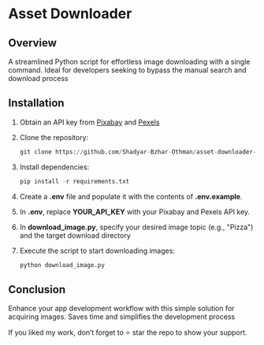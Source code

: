# Asset Downloader

## Overview

A streamlined Python script for effortless image downloading with a single command. Ideal for developers seeking to bypass the manual search and download process

## Installation

1. Obtain an API key from [Pixabay](https://pixabay.com/service/about/api/) and [Pexels](https://www.pexels.com/api/)

2. Clone the repository:

   ```python
   git clone https://github.com/Shadyar-Bzhar-Othman/asset-downloader-python.git
   ```

3. Install dependencies:

   ```python
   pip install -r requirements.txt
   ```

4. Create a **.env** file and populate it with the contents of **.env.example**.

5. In **.env**, replace **YOUR_API_KEY** with your Pixabay and Pexels API key.

6. In **download_image.py**, specify your desired image topic (e.g., "Pizza") and the target download directory

7. Execute the script to start downloading images:

   ```python
   python download_image.py
   ```

## Conclusion

Enhance your app development workflow with this simple solution for acquiring images. Saves time and simplifies the development process

If you liked my work, don’t forget to ⭐ star the repo to show your support.
